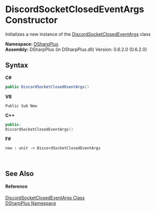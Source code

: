 # DiscordSocketClosedEventArgs Constructor 
 

Initializes a new instance of the <a href="b477d84e-a426-a869-0699-ad8fcab5ad72">DiscordSocketClosedEventArgs</a> class

**Namespace:**&nbsp;<a href="503971eb-de5e-a570-9922-de9500a9b1cc">DSharpPlus</a><br />**Assembly:**&nbsp;DSharpPlus (in DSharpPlus.dll) Version: 0.6.2.0 (0.6.2.0)

## Syntax

**C#**<br />
``` C#
public DiscordSocketClosedEventArgs()
```

**VB**<br />
``` VB
Public Sub New
```

**C++**<br />
``` C++
public:
DiscordSocketClosedEventArgs()
```

**F#**<br />
``` F#
new : unit -> DiscordSocketClosedEventArgs
```

<br />

## See Also


#### Reference
<a href="b477d84e-a426-a869-0699-ad8fcab5ad72">DiscordSocketClosedEventArgs Class</a><br /><a href="503971eb-de5e-a570-9922-de9500a9b1cc">DSharpPlus Namespace</a><br />
